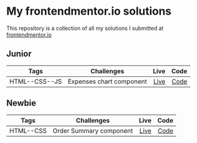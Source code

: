 # My frontendmentor.io solutions

This repository is a collection of all my solutions I submitted at [frontendmentor.io](https://www.frontendmentor.io/home)

## Junior

| Tags          |        Challenges        |                                          Live |                                                                                      Code |
| ------------- | :----------------------: | --------------------------------------------: | ----------------------------------------------------------------------------------------: |
| HTML--CSS--JS | Expenses chart component | [Live](https://expense-chart-lp.netlify.app/) | [Code](https://github.com/Lokesh8055/frontendmentor.io/tree/main/expense-chart-challenge) |

## Newbie

| Tags      |       Challenges        |                                          Live |                                                                                           Code |
| --------- | :---------------------: | --------------------------------------------: | ---------------------------------------------------------------------------------------------: |
| HTML--CSS | Order Summary component | [Live](https://order-summary-lp.netlify.app/) | [Code](https://github.com/Lokesh8055/frontendmentor.io/tree/main/order-summary-component-main) |